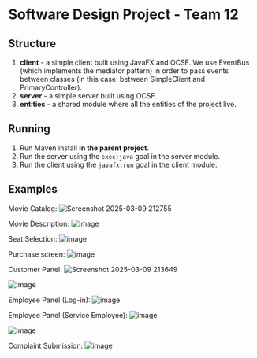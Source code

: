 # Software Design Project - Team 12

## Structure
1. **client** - a simple client built using JavaFX and OCSF. We use EventBus (which implements the mediator pattern) in order to pass events between classes (in this case: between SimpleClient and PrimaryController).
2. **server** - a simple server built using OCSF.
3. **entities** - a shared module where all the entities of the project live.

## Running
1. Run Maven install **in the parent project**.
2. Run the server using the `exec:java` goal in the server module.
3. Run the client using the `javafx:run` goal in the client module.

## Examples
Movie Catalog:
![Screenshot 2025-03-09 212755](https://github.com/user-attachments/assets/2894c5f6-a767-4946-a63a-a7dbe346f4dd)

Movie Description:
![image](https://github.com/user-attachments/assets/fd3f4370-c06f-4562-9aea-18f0c15c9e5d)

Seat Selection:
![image](https://github.com/user-attachments/assets/c877afbf-02da-4cbd-ad57-9c9e7040e38c)

Purchase screen:
![image](https://github.com/user-attachments/assets/df1561b8-eaa8-4c1e-81ea-3db5d0133a00)

Customer Panel:
![Screenshot 2025-03-09 213649](https://github.com/user-attachments/assets/af2b05d6-462b-43e2-98e7-9980107b3b8b)

![image](https://github.com/user-attachments/assets/37219499-d4ea-4bf5-b25b-e6515d012e3a)

Employee Panel (Log-in):
![image](https://github.com/user-attachments/assets/c33135d4-7289-49bb-8a73-fcf201f00798)

Employee Panel (Service Employee):
![image](https://github.com/user-attachments/assets/d9c5945c-b70f-4eb8-8f0b-73f891beec36)

![image](https://github.com/user-attachments/assets/c584589e-0688-49fc-a10f-60201f846bd8)

Complaint Submission:
![image](https://github.com/user-attachments/assets/b87bbfce-4e75-457d-b9f3-2c796ba200ed)

